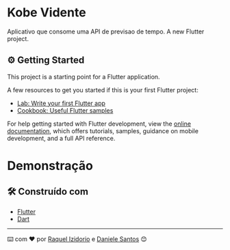 # Kobe Vidente

Aplicativo que consome uma API de previsao de tempo.
A new Flutter project.

## ⚙️ Getting Started

This project is a starting point for a Flutter application.

A few resources to get you started if this is your first Flutter project:

- [Lab: Write your first Flutter app](https://docs.flutter.dev/get-started/codelab)
- [Cookbook: Useful Flutter samples](https://docs.flutter.dev/cookbook)

For help getting started with Flutter development, view the
[online documentation](https://docs.flutter.dev/), which offers tutorials,
samples, guidance on mobile development, and a full API reference.


# Demonstração



## 🛠️ Construído com

* [Flutter](https://flutter.dev/)
* [Dart](https://dart.dev/)


---
⌨️ com ❤️ por [Raquel Izidorio](https://github.com/Izraquel) e [Daniele Santos](https://github.com/danisantoss) 😊
